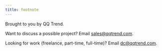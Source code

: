 ```yaml
---
title: footnote
---
```


Brought to you by QQ Trend.

Want to discuss a possible project? Email sales@qqtrend.com.

Looking for work (freelance, part-time, full-time)? Email dc@qqtrend.com.
